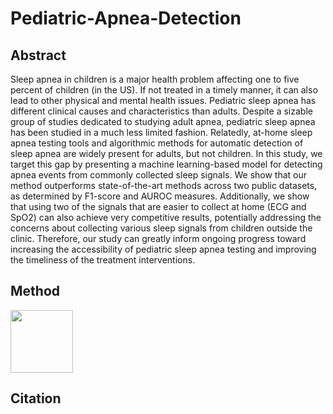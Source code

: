 # Pediatric-Apnea-Detection

## Abstract
Sleep apnea in children is a major health problem affecting one to five percent of children (in the US). If not treated in a timely manner, it can also lead to other physical and mental health issues. Pediatric sleep apnea has different clinical causes and characteristics than adults. Despite a sizable group of studies dedicated to studying adult apnea, pediatric sleep apnea has been studied in a much less limited fashion. Relatedly, at-home sleep apnea testing tools and algorithmic methods for automatic detection of sleep apnea are widely present for adults, but not children. In this study, we target this gap by presenting a machine learning-based model for detecting apnea events from commonly collected sleep signals. We show that our method outperforms state-of-the-art methods across two public datasets, as determined by F1-score and AUROC measures. Additionally, we show that using two of the signals that are easier to collect at home (ECG and SpO2) can also achieve very competitive results, potentially addressing the concerns about collecting various sleep signals from children outside the clinic. Therefore, our study can greatly inform ongoing progress toward increasing the accessibility of pediatric sleep apnea testing and improving the timeliness of the treatment interventions. 

## Method


<img src="https://your-image-url.type](https://github.com/healthylaife/Pediatric-Apnea-Detection/assets/62315376/08a9e6fa-811b-4fb0-b538-18746f4e8d05>" width="100" height="100">

## Citation

